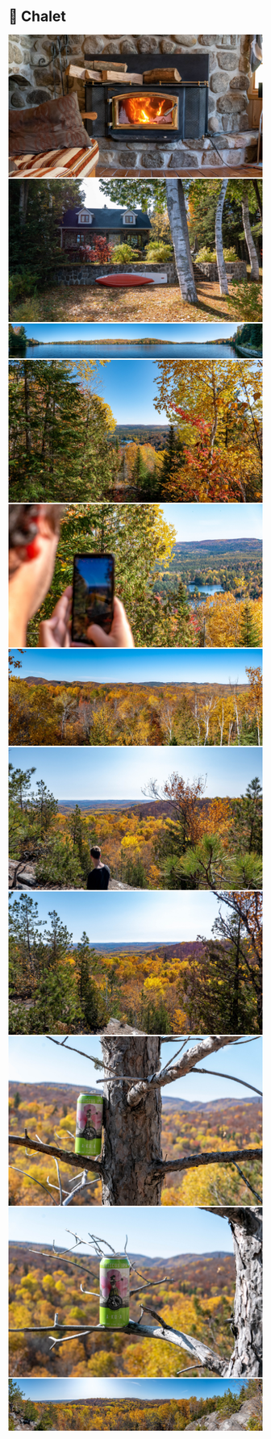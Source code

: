 # 🌲 Chalet

[![P2650816](/photos/hd/P2650816.jpg)](/photos/P2650816.md)
[![P2650826](/photos/hd/P2650826.jpg)](/photos/P2650826.md)
[![P2650853-Pano](/photos/hd/P2650853-Pano.jpg)](/photos/P2650853-Pano.md)
[![P2650863](/photos/hd/P2650863.jpg)](/photos/P2650863.md)
[![P2650868](/photos/hd/P2650868.jpg)](/photos/P2650868.md)
[![P2650877-Pano](/photos/hd/P2650877-Pano.jpg)](/photos/P2650877-Pano.md)
[![P2650888](/photos/hd/P2650888.jpg)](/photos/P2650888.md)
[![P2650890](/photos/hd/P2650890.jpg)](/photos/P2650890.md)
[![P2650911](/photos/hd/P2650911.jpg)](/photos/P2650911.md)
[![P2650921](/photos/hd/P2650921.jpg)](/photos/P2650921.md)
[![P2650929-Pano](/photos/hd/P2650929-Pano.jpg)](/photos/P2650929-Pano.md)
